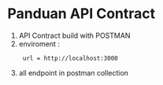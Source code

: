 # Panduan API Contract

1. API Contract build with POSTMAN
2. enviroment :
   ```
    url = http://localhost:3000
   ```
3. all endpoint in postman collection
